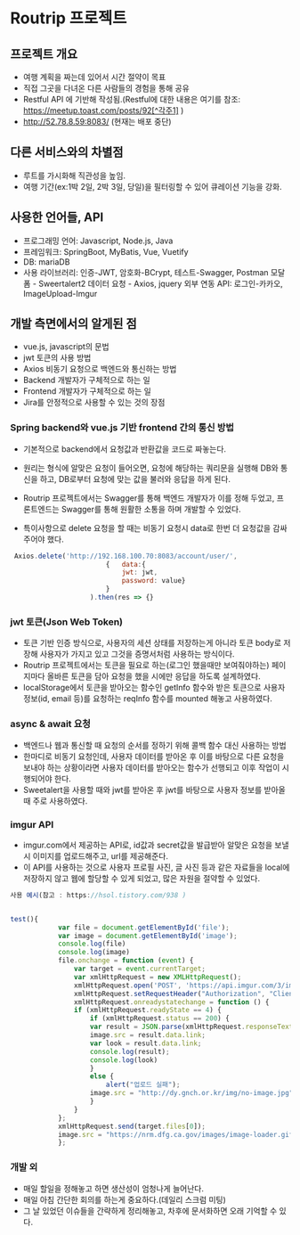# Routrip 프로젝트

## 프로젝트 개요

- 여행 계획을 짜는데 있어서 시간 절약이 목표
- 직접 그곳을 다녀온 다른 사람들의 경험을 통해 공유
- Restful API 에 기반해 작성됨.(Restful에 대한 내용은 여기를 참조: https://meetup.toast.com/posts/92[^각주1] )
- http://52.78.8.59:8083/ (현재는 배포 중단)



## 다른 서비스와의 차별점

- 루트를 가시화해 직관성을 높임.
- 여행 기간(ex:1박 2일, 2박 3일, 당일)을 필터링할 수 있어 큐레이션 기능을 강화.



## 사용한 언어들, API

- 프로그래밍 언어: Javascript, Node.js, Java
- 프레임워크: SpringBoot, MyBatis, Vue, Vuetify
- DB: mariaDB
- 사용 라이브러리: 인증-JWT, 암호화-BCrypt, 테스트-Swagger, Postman
  모달 폼 - Sweertalert2
  데이터 요청 - Axios, jquery
  외부 연동 API: 로그인-카카오, ImageUpload-Imgur 




## 개발 측면에서의 알게된 점

- vue.js, javascript의 문법
- jwt 토큰의 사용 방법
- Axios 비동기 요청으로 백엔드와 통신하는 방법
- Backend 개발자가 구체적으로 하는 일
- Frontend 개발자가 구체적으로 하는 일
- Jira를 안정적으로 사용할 수 있는 것의 장점



### Spring backend와 vue.js 기반 frontend 간의 통신 방법

- 기본적으로 backend에서 요청값과 반환값을 코드로 짜놓는다.

- 원리는 형식에 알맞은 요청이 들어오면,  요청에 해당하는 쿼리문을 실행해 DB와 통신을 하고, DB로부터 요청에 맞는 값을 불러와 응답을 하게 된다.

- Routrip 프로젝트에서는 Swagger를 통해 백엔드 개발자가 이를 정해 두었고, 프론트엔드는 Swagger를 통해 원활한 소통을 하며 개발할 수 있었다.

- 특이사항으로 delete 요청을 할 때는 비동기 요청시 data로 한번 더 요청값을 감싸 주어야 했다.

```javascript
 Axios.delete('http://192.168.100.70:8083/account/user/',
                        {   data:{
                            jwt: jwt,
                            password: value}
                        }
                    ).then(res => {}
```

  

### jwt 토큰(Json Web Token)

- 토큰 기반 인증 방식으로, 사용자의 세션 상태를 저장하는게 아니라 토큰 body로 저장해 사용자가 가지고 있고 그것을 증명서처럼 사용하는 방식이다.
- Routrip 프로젝트에서는 토큰을 필요로 하는(로그인 했을때만 보여줘야하는) 페이지마다 올바른 토큰을 담아 요청을 했을 시에만 응답을 하도록 설계하였다.
- localStorage에서 토큰을 받아오는 함수인 getInfo 함수와 받은 토큰으로 사용자 정보(id, email 등)를 요청하는 reqInfo 함수를 mounted 해놓고 사용하였다.



### async & await 요청

- 백엔드나 웹과 통신할 때 요청의 순서를 정하기 위해 콜백 함수 대신 사용하는 방법
- 한마디로 비동기 요청인데, 사용자 데이터를 받아온 후 이를 바탕으로 다른 요청을 보내야 하는 상황이라면 사용자 데이터를 받아오는 함수가 선행되고 이후 작업이 시행되어야 한다.
- Sweetalert을 사용할 때와 jwt를 받아온 후 jwt를 바탕으로 사용자 정보를 받아올 때 주로 사용하였다.



### imgur API

- imgur.com에서 제공하는 API로, id값과 secret값을 발급받아 알맞은 요청을 보낼 시 이미지를 업로드해주고, url를 제공해준다.
- 이 API를 사용하는 것으로 사용자 프로필 사진, 글 사진 등과 같은 자료들을 local에 저장하지 않고 웹에 할당할 수 있게 되었고, 많은 자원을 절약할 수 있었다.



```javascript
사용 예시(참고 : https://hsol.tistory.com/938 )


test(){
            var file = document.getElementById('file');
            var image = document.getElementById('image');
            console.log(file)
            console.log(image)
            file.onchange = function (event) {
                var target = event.currentTarget;
                var xmlHttpRequest = new XMLHttpRequest();
                xmlHttpRequest.open('POST', 'https://api.imgur.com/3/image/', true);
                xmlHttpRequest.setRequestHeader("Authorization", "Client-ID ddbe62505149f6d");
                xmlHttpRequest.onreadystatechange = function () {
                if (xmlHttpRequest.readyState == 4) {
                    if (xmlHttpRequest.status == 200) {
                    var result = JSON.parse(xmlHttpRequest.responseText);
                    image.src = result.data.link;
                    var look = result.data.link;
                    console.log(result);
                    console.log(look)
                    }
                    else {
                        alert("업로드 실패");
                    image.src = "http://dy.gnch.or.kr/img/no-image.jpg";
                    }
                }
            };
            xmlHttpRequest.send(target.files[0]);
            image.src = "https://nrm.dfg.ca.gov/images/image-loader.gif";
            };

```



### 개발 외

- 매일 할일을 정해놓고 하면 생산성이 엄청나게 늘어난다.
- 매일 아침 간단한 회의를 하는게 중요하다.(데일리 스크럼 미팅)
- 그 날 있었던 이슈들을 간략하게 정리해놓고, 차후에 문서화하면 오래 기억할 수 있다.



[^각주1]:  Restful의 가장 중요한 두가지 원칙은 다음과 같다. **첫 번째,** URI는 정보의 자원을 표현해야 한다. **두 번째,** 자원에 대한 행위는 HTTP Method(GET, POST, PUT, DELETE)로 표현한다. 예를 들면 사용자 정보를 삭제하는 메소드에 대해서 `GET /members/delete/1` 으로 표현하는 것이 아니라, `    DELETE /members/1`로 표현하는 것이다. 정보의 자원인 members를 URI에서 표현하고 있고, 그 행위에 대한 정의는 메소드를 통해 하고 있다.


